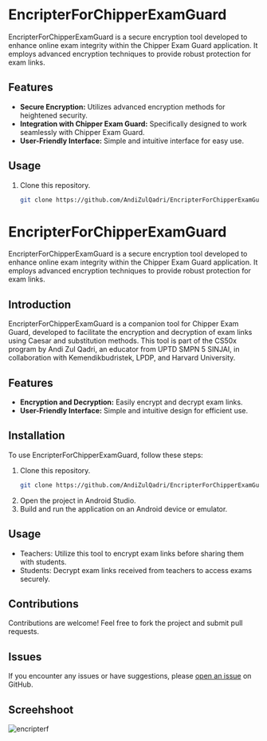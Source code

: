 # EncripterForChipperExamGuard

EncripterForChipperExamGuard is a secure encryption tool developed to enhance online exam integrity within the Chipper Exam Guard application. It employs advanced encryption techniques to provide robust protection for exam links.

## Features

- **Secure Encryption:** Utilizes advanced encryption methods for heightened security.
- **Integration with Chipper Exam Guard:** Specifically designed to work seamlessly with Chipper Exam Guard.
- **User-Friendly Interface:** Simple and intuitive interface for easy use.

## Usage

1. Clone this repository.
   ```bash
   git clone https://github.com/AndiZulQadri/EncripterForChipperExamGuard.git


# EncripterForChipperExamGuard

EncripterForChipperExamGuard is a secure encryption tool developed to enhance online exam integrity within the Chipper Exam Guard application. It employs advanced encryption techniques to provide robust protection for exam links.

## Introduction

EncripterForChipperExamGuard is a companion tool for Chipper Exam Guard, developed to facilitate the encryption and decryption of exam links using Caesar and substitution methods. This tool is part of the CS50x program by Andi Zul Qadri, an educator from UPTD SMPN 5 SINJAI, in collaboration with Kemendikbudristek, LPDP, and Harvard University.

## Features

- **Encryption and Decryption:** Easily encrypt and decrypt exam links.
- **User-Friendly Interface:** Simple and intuitive design for efficient use.

## Installation

To use EncripterForChipperExamGuard, follow these steps:

1. Clone this repository.
   ```bash
   git clone https://github.com/AndiZulQadri/EncripterForChipperExamGuard.git
2. Open the project in Android Studio.
3. Build and run the application on an Android device or emulator.

## Usage

- Teachers: Utilize this tool to encrypt exam links before sharing them with students.
- Students: Decrypt exam links received from teachers to access exams securely.

## Contributions

Contributions are welcome! Feel free to fork the project and submit pull requests.

## Issues

If you encounter any issues or have suggestions, please [open an issue](link_to_issue_page) on GitHub.

## Screehshoot

![encripterf](https://github.com/AndiZulQadri/EncripterForChipperExamGuard/assets/148630595/7bf04b55-647e-4ce7-bf88-411229ee38f7)
